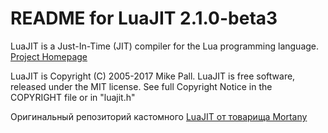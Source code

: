 # README for LuaJIT 2.1.0-beta3

LuaJIT is a Just-In-Time (JIT) compiler for the Lua programming language. [Project Homepage](https://luajit.org)

LuaJIT is Copyright (C) 2005-2017 Mike Pall.
LuaJIT is free software, released under the MIT license.
See full Copyright Notice in the COPYRIGHT file or in "luajit.h"

Оригинальный репозиторий кастомного [LuaJIT от товарища Mortany](https://github.com/mortany/Fixed-LuaJit)